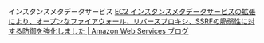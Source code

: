 インスタンスメタデータサービス
[EC2 インスタンスメタデータサービスの拡張により、オープンなファイアウォール、リバースプロキシ、SSRFの脆弱性に対する防御を強化しました | Amazon Web Services ブログ](https://aws.amazon.com/jp/blogs/news/defense-in-depth-open-firewalls-reverse-proxies-ssrf-vulnerabilities-ec2-instance-metadata-service/)